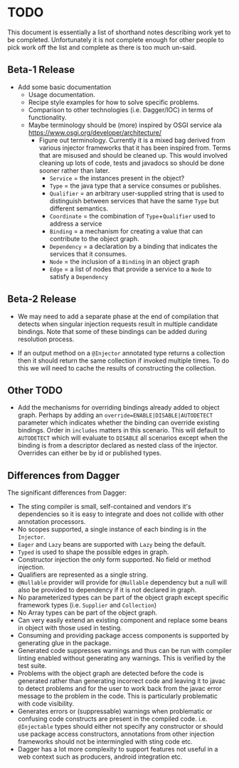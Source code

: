 # TODO

This document is essentially a list of shorthand notes describing work yet to be completed.
Unfortunately it is not complete enough for other people to pick work off the list and
complete as there is too much un-said.

## Beta-1 Release

* Add some basic documentation
  * Usage documentation.
  * Recipe style examples for how to solve specific problems.
  * Comparison to other technologies (i.e. Dagger/IOC) in terms of functionality.
  * Maybe terminology should be (more) inspired by OSGI service ala https://www.osgi.org/developer/architecture/
    * Figure out terminology. Currently it is a mixed bag derived from various injector frameworks that it has
      been inspired from. Terms that are misused and should be cleaned up. This would involved cleaning up lots
      of code, tests and javadocs so should be done sooner rather than later.
      * `Service` = the instances present in the object?
      * `Type` = the java type that a service consumes or publishes.
      * `Qualifier` = an arbitrary user-supplied string that is used to distinguish between services
        that have the same `Type` but different semantics.
      * `Coordinate` = the combination of `Type`+`Qualifier` used to address a service
      * `Binding` = a mechanism for creating a value that can contribute to the object graph.
      * `Dependency` = a declaration by a binding that indicates the services that it consumes.
      * `Node` = the inclusion of a `Binding` in an object graph
      * `Edge` = a list of nodes that provide a service to a `Node` to satisfy a `Dependency`

## Beta-2 Release

* We may need to add a separate phase at the end of compilation that detects when singular injection requests
  result in multiple candidate bindings. Note that some of these bindings can be added during resolution process.

* If an output method on a `@Injector` annotated type returns a collection then it should return the same
  collection if invoked multiple times. To do this we will need to cache the results of constructing the
  collection.

## Other TODO

* Add the mechanisms for overriding bindings already added to object graph. Perhaps by adding an
  `override=ENABLE|DISABLE|AUTODETECT` parameter which indicates whether the binding can override
  existing bindings. Order in `includes` matters in this scenario. This will default to `AUTODETECT`
  which will evaluate to `DISABLE` all scenarios except when the binding is from a descriptor declared
  as nested class of the injector. Overrides can either be by id or published types.

## Differences from Dagger

The significant differences from Dagger:

* The sting compiler is small, self-contained and vendors it's dependencies so it is easy to integrate and
  does not collide with other annotation processors.
* No scopes supported, a single instance of each binding is in the `Injector`.
* `Eager` and `Lazy` beans are supported with `Lazy` being the default.
* `Typed` is used to shape the possible edges in graph.
* Constructor injection the only form supported. No field or method injection.
* Qualifiers are represented as a single string.
* `@Nullable` provider will provide for `@Nullable` dependency but a null will also be provided to dependency if it
  is not declared in graph.
* No parameterized types can be part of the object graph except specific framework types (i.e. `Supplier` and
  `Collection`)
* No Array types can be part of the object graph.
* Can very easily extend an existing component and replace some beans in object with those used in testing.
* Consuming and providing package access components is supported by generating glue in the package.
* Generated code suppresses warnings and thus can be run with compiler linting enabled without generating any warnings. This is verified by the test suite.
* Problems with the object graph are detected before the code is generated rather than generating incorrect code
  and leaving it to javac to detect problems and for the user to work back from the javac error message to the
  problem in the code. This is particularly problematic with code visibility.
* Generates errors or (suppressable) warnings when problematic or confusing code constructs are present in the compiled code. i.e. `@Injectable` types should either not specify any constructor or should use package access constructors, annotations from other injection frameworks should not be intermingled with sting code etc.
* Dagger has a lot more complexity to support features not useful in a web context such as producers, android integration etc.
